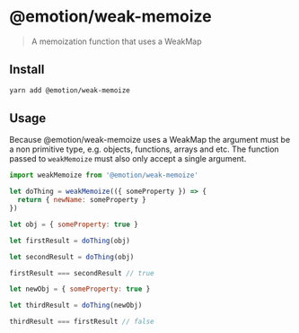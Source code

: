 # @emotion/weak-memoize

> A memoization function that uses a WeakMap

## Install

```bash
yarn add @emotion/weak-memoize
```

## Usage

Because @emotion/weak-memoize uses a WeakMap the argument must be a non primitive type, e.g. objects, functions, arrays and etc. The function passed to `weakMemoize` must also only accept a single argument.

```jsx
import weakMemoize from '@emotion/weak-memoize'

let doThing = weakMemoize(({ someProperty }) => {
  return { newName: someProperty }
})

let obj = { someProperty: true }

let firstResult = doThing(obj)

let secondResult = doThing(obj)

firstResult === secondResult // true

let newObj = { someProperty: true }

let thirdResult = doThing(newObj)

thirdResult === firstResult // false
```
